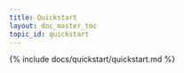 ```yaml
---
title: Quickstart
layout: doc_master_toc
topic_id: quickstart
---
```


{% include docs/quickstart/quickstart.md %}
